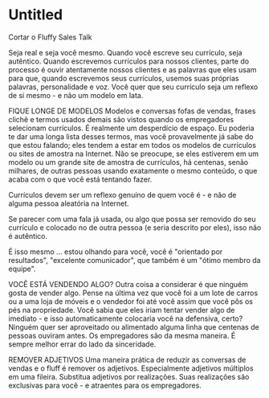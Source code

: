# Untitled

Cortar o Fluffy Sales Talk 

Seja real e seja você mesmo. Quando você escreve seu currículo, seja autêntico. Quando escrevemos currículos para nossos clientes, parte do processo é ouvir atentamente nossos clientes e as palavras que eles usam para que, quando escrevemos seus currículos, usemos suas próprias palavras, personalidade e voz. Você quer que seu currículo seja um reflexo de si mesmo - e não um modelo em lata.

FIQUE LONGE DE MODELOS Modelos e conversas fofas de vendas, frases clichê e termos usados ​​demais são vistos quando os empregadores selecionam currículos. É realmente um desperdício de espaço. Eu poderia te dar uma longa lista desses termos, mas você provavelmente já sabe do que estou falando; eles tendem a estar em todos os modelos de currículos ou sites de amostra na Internet. Não se preocupe, se eles estiverem em um modelo ou um grande site de amostra de currículos, há centenas, senão milhares, de outras pessoas usando exatamente o mesmo conteúdo, o que acaba com o que você está tentando fazer.

Currículos devem ser um reflexo genuíno de quem você é - e não de alguma pessoa aleatória na Internet.

Se parecer com uma fala já usada, ou algo que possa ser removido do seu currículo e colocado no de outra pessoa \(e seria descrito por eles\), isso não é autêntico.

É isso mesmo ... estou olhando para você, você é "orientado por resultados", "excelente comunicador", que também é um "ótimo membro da equipe".

VOCÊ ESTÁ VENDENDO ALGO? Outra coisa a considerar é que ninguém gosta de vender algo. Pense na última vez que você foi a um lote de carros ou a uma loja de móveis e o vendedor foi até você assim que você pôs os pés na propriedade. Você sabia que eles iriam tentar vender algo de imediato - e isso automaticamente colocaria você na defensiva, certo? Ninguém quer ser aproveitado ou alimentado alguma linha que centenas de pessoas ouviram antes. Os empregadores são da mesma maneira. É sempre melhor errar do lado da sinceridade.

REMOVER ADJETIVOS Uma maneira prática de reduzir as conversas de vendas e o fluff é remover os adjetivos. Especialmente adjetivos múltiplos em uma fileira. Substitua adjetivos por realizações. Suas realizações são exclusivas para você - e atraentes para os empregadores.

